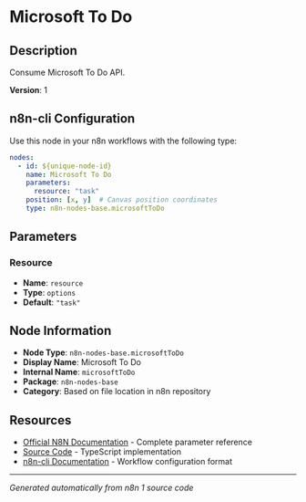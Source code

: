 # Microsoft To Do

## Description

Consume Microsoft To Do API.

**Version**: 1

## n8n-cli Configuration

Use this node in your n8n workflows with the following type:

```yaml
nodes:
  - id: ${unique-node-id}
    name: Microsoft To Do
    parameters:
      resource: "task"
    position: [x, y]  # Canvas position coordinates
    type: n8n-nodes-base.microsoftToDo
```

## Parameters

### Resource

- **Name**: `resource`
- **Type**: `options`
- **Default**: `"task"`


## Node Information

- **Node Type**: `n8n-nodes-base.microsoftToDo`
- **Display Name**: Microsoft To Do
- **Internal Name**: `microsoftToDo`
- **Package**: `n8n-nodes-base`
- **Category**: Based on file location in n8n repository

## Resources

- [Official N8N Documentation](https://docs.n8n.io/integrations/builtin/app-nodes/n8n-nodes-base.microsofttodo/) - Complete parameter reference
- [Source Code](https://github.com/n8n-io/n8n/blob/master/packages/nodes-base/nodes/Microsoft/ToDo/MicrosoftToDo.node.ts) - TypeScript implementation
- [n8n-cli Documentation](https://github.com/edenreich/n8n-cli) - Workflow configuration format

---
*Generated automatically from n8n 1 source code*
